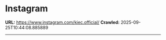 # Instagram

**URL:** https://www.instagram.com/kiec.official/
**Crawled:** 2025-09-25T10:44:08.885889

---

